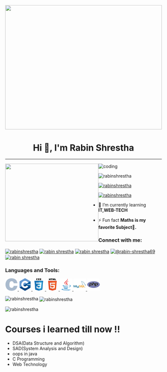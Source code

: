 <style>
  .subject{
    transition-duration:0.7s;
    
  }
  .subject:hover{
background-color:aqua;
    color:white;
    transform:translateX(30px);
    cursor:pointer;
    

  }
  #div{
  background-color:green;
    color:white;
    border-style:solid;
    border-color:white;
    border-width:3px;
  }
</style>

<div><img src="https://user-images.githubusercontent.com/74038190/225813708-98b745f2-7d22-48cf-9150-083f1b00d6c9.gif" width="100%" height="400"></div>

<h1 align="center">Hi 👋, I'm Rabin Shrestha</h1>

<hr>

<img  align="left" src="https://media2.giphy.com/media/usXZmmgP9Z7kf39fnq/200w.gif?cid=6c09b952iqwvojbkop1u8qfc2s0s8rqat9u67azyqcmi7wi9&ep=v1_gifs_search&rid=200w.gif&ct=g" height="250" width="300">

<img  src="https://media.tenor.com/D609Ay5PK5QAAAAi/skill-issue-coding.gif" alt="coding" height="250" width="400">





<p align="left"> <img src="https://komarev.com/ghpvc/?username=rabinshrestha&label=Profile%20views&color=0e75b6&style=flat" alt="rabinshrestha" /> </p>

<p align="left"> <a href="https://github.com/ryo-ma/github-profile-trophy"><img src="https://github-profile-trophy.vercel.app/?username=rabinshrestha" alt="rabinshrestha" /></a> </p>

<p align="left"> <a href="https://twitter.com/rabinshrestha" target="blank"><img src="https://img.shields.io/twitter/follow/rabinshrestha?logo=twitter&style=for-the-badge" alt="rabinshrestha" /></a> </p>

- 🌱 I’m currently learning **IT,WEB-TECH**

- ⚡ Fun fact **Maths is my favorite Subject🤣.**

<h3 align="left">Connect with me:</h3>

<p align="left">
<a href="https://twitter.com/rabinshrestha" target="blank"><img align="center" src="https://raw.githubusercontent.com/rahuldkjain/github-profile-readme-generator/master/src/images/icons/Social/twitter.svg" alt="rabinshrestha" height="30" width="40" /></a>
<a href="https://linkedin.com/in/rabin shrestha" target="blank"><img align="center" src="https://raw.githubusercontent.com/rahuldkjain/github-profile-readme-generator/master/src/images/icons/Social/linked-in-alt.svg" alt="rabin shrestha" height="30" width="40" /></a>
<a href="https://fb.com/rabin shrestha" target="blank"><img align="center" src="https://raw.githubusercontent.com/rahuldkjain/github-profile-readme-generator/master/src/images/icons/Social/facebook.svg" alt="rabin shrestha" height="30" width="40" /></a>
<a href="https://instagram.com/@rabin-shrestha69" target="blank"><img align="center" src="https://raw.githubusercontent.com/rahuldkjain/github-profile-readme-generator/master/src/images/icons/Social/instagram.svg" alt="@rabin-shrestha69" height="30" width="40" /></a>
<a href="https://discord.gg/rabin shrestha" target="blank"><img align="center" src="https://raw.githubusercontent.com/rahuldkjain/github-profile-readme-generator/master/src/images/icons/Social/discord.svg" alt="rabin shrestha" height="30" width="40" /></a>
</p>

<h3 align="left">Languages and Tools:</h3>
<p align="left"> <a href="https://www.cprogramming.com/" target="_blank" rel="noreferrer"> <img src="https://raw.githubusercontent.com/devicons/devicon/master/icons/c/c-original.svg" alt="c" width="40" height="40"/> </a> <a href="https://www.w3schools.com/cpp/" target="_blank" rel="noreferrer"> <img src="https://raw.githubusercontent.com/devicons/devicon/master/icons/cplusplus/cplusplus-original.svg" alt="cplusplus" width="40" height="40"/> </a> <a href="https://www.w3schools.com/css/" target="_blank" rel="noreferrer"> <img src="https://raw.githubusercontent.com/devicons/devicon/master/icons/css3/css3-original-wordmark.svg" alt="css3" width="40" height="40"/> </a> <a href="https://www.w3.org/html/" target="_blank" rel="noreferrer"> <img src="https://raw.githubusercontent.com/devicons/devicon/master/icons/html5/html5-original-wordmark.svg" alt="html5" width="40" height="40"/> </a> <a href="https://www.java.com" target="_blank" rel="noreferrer"> <img src="https://raw.githubusercontent.com/devicons/devicon/master/icons/java/java-original.svg" alt="java" width="40" height="40"/> </a> <a href="https://www.mysql.com/" target="_blank" rel="noreferrer"> <img src="https://raw.githubusercontent.com/devicons/devicon/master/icons/mysql/mysql-original-wordmark.svg" alt="mysql" width="40" height="40"/> </a> <a href="https://www.php.net" target="_blank" rel="noreferrer"> <img src="https://raw.githubusercontent.com/devicons/devicon/master/icons/php/php-original.svg" alt="php" width="40" height="40"/> </a> </p>

<p><img align="left" src="https://github-readme-stats.vercel.app/api/top-langs?username=rabinshrestha&show_icons=true&locale=en&layout=compact" alt="rabinshrestha" /></p>

<p>&nbsp;<img align="center" src="https://github-readme-stats.vercel.app/api?username=rabinshrestha&show_icons=true&locale=en" alt="rabinshrestha" /></p>

<p><img align="center" src="https://github-readme-streak-stats.herokuapp.com/?user=rabinshrestha&" alt="rabinshrestha" /></p>


<!--
**RabinShresthaa/RabinShresthaa** is a ✨ _special_ ✨ repository because its `README.md` (this file) appears on your GitHub profile.

Here are some ideas to get you started:

- 🔭 I’m currently working on ...
- 🌱 I’m currently learning ...
- 👯 I’m looking to collaborate on ...
- 🤔 I’m looking for help with ...
- 💬 Ask me about ...
- 📫 How to reach me: ...
- 😄 Pronouns: ...
- ⚡ Fun fact: ...
-->
<div id="box"><h1> Courses i learned till now !! </h1>
  <ul>
    <li class="subject">DSA(Data Structure and Algorithm)</li>
    <li class="subject">SAD(System Analysis and Design)</li>
    <li class="subject">oops in java</li>
    <li class="subject">C Programming</li>
    <li class="subject">Web Technology</li>
  </ul>
</div>
